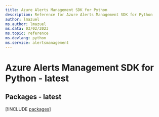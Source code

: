 ```yaml
---
title: Azure Alerts Management SDK for Python
description: Reference for Azure Alerts Management SDK for Python
author: lmazuel
ms.author: lmazuel
ms.data: 03/02/2023
ms.topic: reference
ms.devlang: python
ms.service: alertsmanagement
---
```

# Azure Alerts Management SDK for Python - latest
## Packages - latest
[!INCLUDE [packages](alerts-management-index.md)]